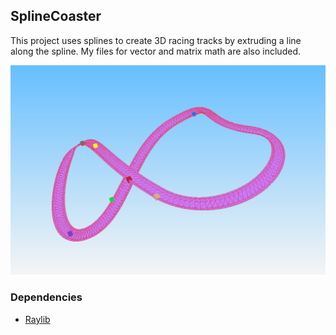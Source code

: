 ## SplineCoaster

This project uses splines to create 3D racing tracks by extruding a line along the spline.
My files for vector and matrix math are also included. 

![Image of SplineCoaster](splineCoasterThumbNail.png)

### Dependencies 
- [Raylib](https://www.raylib.com)